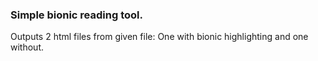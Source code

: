### Simple bionic reading tool.

Outputs 2 html files from given file: One with bionic highlighting and one without. 
